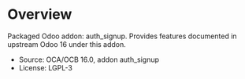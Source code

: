 # Overview

Packaged Odoo addon: auth_signup. Provides features documented in upstream Odoo 16 under this addon.

- Source: OCA/OCB 16.0, addon auth_signup
- License: LGPL-3
